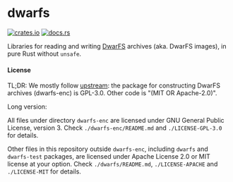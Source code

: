 # dwarfs

[![crates.io](https://img.shields.io/crates/v/dwarfs?label=dwarfs
)](https://crates.io/crates/dwarfs)
[![docs.rs](https://img.shields.io/docsrs/dwarfs?label=docs.rs%2Fdwarfs)](https://docs.rs/dwarfs)

Libraries for reading and writing [DwarFS][dwarfs] archives (aka. DwarFS images),
in pure Rust without `unsafe`.

#### License

TL;DR: We mostly follow [upstream][dwarfs]: the package for constructing
DwarFS archives (dwarfs-enc) is GPL-3.0. Other code is "(MIT OR Apache-2.0)".

Long version:

All files under directory `dwarfs-enc` are licensed under GNU General Public
License, version 3. Check `./dwarfs-enc/README.md` and `./LICENSE-GPL-3.0` for
details.

Other files in this repository outside `dwarfs-enc`, including `dwarfs` and
`dwarfs-test` packages, are licensed under Apache
License 2.0 or MIT license at your option. Check `./dwarfs/README.md`,
`./LICENSE-APACHE` and `./LICENSE-MIT` for details.

[dwarfs]: https://github.com/mhx/dwarfs
